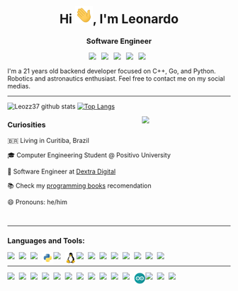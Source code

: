 <h1 align="center">Hi <img src="https://raw.githubusercontent.com/ABSphreak/ABSphreak/master/gifs/Hi.gif" width="40px" />, I'm Leonardo</h1>
<h3 align="center">Software Engineer</h3>

<p align='center'>
<!--<a href="https://dev.to/leozz37"><img height="30" src="https://raw.githubusercontent.com/WaylonWalker/WaylonWalker/main/icon/dev.png"></a>&nbsp;&nbsp;-->
<a href="https://www.linkedin.com/in/leonardoaugustolima/"><img height="30" src="https://image.flaticon.com/icons/svg/174/174857.svg"></a>&nbsp;&nbsp;
<a href="https://twitter.com/Leozzils"><img height="30" src="https://image.flaticon.com/icons/svg/733/733579.svg"></a>&nbsp;&nbsp;
<a href="https://www.instagram.com/leo.cpp/?hl=pt-br"><img height="30" src="https://github.com/WaylonWalker/WaylonWalker/blob/main/icon/instagram.jpg?raw=true"></a>&nbsp;&nbsp;
<a href="https://open.spotify.com/user/leozzils?si=OqyBabsEQTKYZDxEy0MoFQ"><img height="30" src="https://www.flaticon.com/svg/static/icons/svg/174/174872.svg"></a>&nbsp;&nbsp;
<a href="https://medium.com/@leonardoaugusto287"><img height="30" src="https://www.flaticon.com/svg/static/icons/svg/2111/2111505.svg"></a>&nbsp;&nbsp;
</p>

I'm a 21 years old backend developer focused on C++, Go, and Python. Robotics and astronautics enthusiast. Feel free to contact me on my social medias.

  ---

![Leozz37 github stats](https://github-readme-stats.vercel.app/api?username=leozz37&show_icons=true&hide_border=true&count_private=true&include_all_commits=true)
[![Top Langs](https://github-readme-stats.vercel.app/api/top-langs/?username=leozz37&layout=compact&hide_border=true)](https://github.com/leozz37?tab=repositories)

<img align='right' src='https://user-images.githubusercontent.com/5713670/87202985-820dcb80-c2b6-11ea-9f56-7ec461c497c3.gif' width='200"'>

### Curiosities

🇧🇷 Living in Curitiba, Brazil

🎓 Computer Engineering Student @ Positivo University

🏢 Software Engineer at [Dextra Digital](https://dextra.com.br/pt/)

📚 Check my [programming books](https://github.com/leozz37/books) recomendation

😄 Pronouns: he/him

<br />

  ---
### Languages and Tools:

<img align="left" width="26px" src="https://www.pngkit.com/png/full/101-1010012_c-programming-icon-c-programming-language-logo.png" />
<img align="left" width="26px" src="https://raw.githubusercontent.com/isocpp/logos/master/cpp_logo.png" />
<img align="left" width="26px" src="https://image.flaticon.com/icons/svg/226/226777.svg" /> 
<img align="left" width="26px" src="https://raw.githubusercontent.com/github/explore/80688e429a7d4ef2fca1e82350fe8e3517d3494d/topics/python/python.png" />
<img align="left" width="26px" src="https://external-content.duckduckgo.com/iu/?u=https%3A%2F%2Ftse1.mm.bing.net%2Fth%3Fid%3DOIP.p0rlbl65e-OA4VXms4JHWgHaHa%26pid%3DApi&f=1" />
<img align="left" width="26px" src="https://raw.githubusercontent.com/github/explore/80688e429a7d4ef2fca1e82350fe8e3517d3494d/topics/linux/linux.png" />
<img align="left" width="26px" src="https://encrypted-tbn0.gstatic.com/images?q=tbn%3AANd9GcQbjvbjrDQoxplcvegCBXZ2Y7G-heIfKxKW1Q&usqp=CAU" />
<img align="left" width="26px" src="https://encrypted-tbn0.gstatic.com/images?q=tbn%3AANd9GcQNj90HOhTLvM4gfJP5nTH0ZHr5adE8BnoKxg&usqp=CAU" />
<img align="left" width="26px" src="https://www.docker.com/sites/default/files/d8/2019-07/Moby-logo.png" />
<img align="left" width="26px" src="https://seeklogo.com/images/K/kubernetes-logo-3A67038EAB-seeklogo.com.png" />
<img align="left" width="26px" src="https://appmasters.io/static/google-cloud-platform-logo-1548cb88200dbc04ca79a2447a0db447.png" />
<img align="left" width="26px" src="https://cdn2.downdetector.com/static/uploads/logo/aws-logo-icon-PNG-Transparent-Background_3.png" />
<img align="left" width="26px" src="https://upload.wikimedia.org/wikipedia/commons/thumb/8/8f/Orange_lambda.svg/980px-Orange_lambda.svg.png" />
<img align="left" width="26px" src="https://i.pinimg.com/originals/28/ec/74/28ec7440a57536eebad2931517aa1cce.png" />

<br />

  ---

<img align="left" width="26px" src="https://upload.wikimedia.org/wikipedia/commons/thumb/e/e9/Jenkins_logo.svg/1200px-Jenkins_logo.svg.png" />
<img align="left" width="26px" src="https://miro.medium.com/max/501/1*vGoxefPo4asUVmNL1VpEig.png" />
<img align="left" width="26px" src="https://upload.wikimedia.org/wikipedia/commons/thumb/8/82/Circleci-icon-logo.svg/1200px-Circleci-icon-logo.svg.png" />
<img align="left" width="26px" src="https://www.klipfolio.com/sites/default/files/integrations/new-relic.png" />
<img align="left" width="26px" src="https://d2q79iu7y748jz.cloudfront.net/s/_squarelogo/170cb0b90b8da39a5e1327d7151aec53" />
<img align="left" width="26px" src="https://e7.pngegg.com/pngimages/938/780/png-clipart-flame-logo-prometheus-logo-icons-logos-emojis-tech-companies-thumbnail.png" />
<img align="left" width="26px" src="https://rafaelit.files.wordpress.com/2017/12/grafana_icon1.png" />
<img align="left" width="26px" src="https://seeklogo.com/images/E/elasticsearch-logo-C75C4578EC-seeklogo.com.png" />
<img align="left" width="26px" src="https://www.instana.com/media/01_INSTANA_IconSet_Kafka.svg" />
<img align="left" width="26px" src="https://www.brandeps.com/logo-download/R/RabbitMQ-logo-vector-01.svg" />
<img align="left" width="26px" src="https://www.raspberrypi.org/app/uploads/2011/10/Raspi-PGB001.png" />
<img align="left" width="26px" src="https://raw.githubusercontent.com/github/explore/80688e429a7d4ef2fca1e82350fe8e3517d3494d/topics/arduino/arduino.png" />
<img align="left" width="26px" src="https://avatars0.githubusercontent.com/u/3170529?s=280&v=4" />
<img align="left" width="26px" src="https://upload.wikimedia.org/wikipedia/commons/thumb/0/0b/Qt_logo_2016.svg/1280px-Qt_logo_2016.svg.png" />
<img align="left" width="26px" src="https://upload.wikimedia.org/wikipedia/commons/1/13/Cmake.svg" />

<br />
